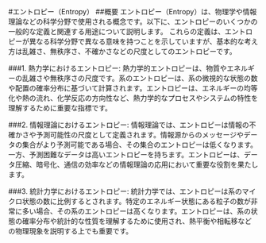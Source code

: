 #エントロピー（Entropy）
##概要
エントロピー（Entropy）は、物理学や情報理論などの科学分野で使用される概念です。以下に、エントロピーのいくつかの一般的な定義と関連する用途について説明します。
これらの定義は、エントロピーが異なる科学分野で異なる意味を持つことを示していますが、基本的な考え方は乱雑さ、無秩序さ、不確かさなどの尺度としてのエントロピーです。

###1. 熱力学におけるエントロピー: 
熱力学的エントロピーは、物質やエネルギーの乱雑さや無秩序さの尺度です。系のエントロピーは、系の微視的な状態の数や配置の確率分布に基づいて計算されます。エントロピーは、エネルギーの均等化や熱の流れ、化学反応の方向性など、熱力学的なプロセスやシステムの特性を理解するために重要な指標です。

###2. 情報理論におけるエントロピー: 
情報理論では、エントロピーは情報の不確かさや予測可能性の尺度として定義されます。情報源からのメッセージやデータの集合がより予測可能である場合、その集合のエントロピーは低くなります。一方、予測困難なデータは高いエントロピーを持ちます。エントロピーは、データ圧縮、暗号化、通信の効率などの情報理論の応用において重要な役割を果たします。

###3.
統計力学におけるエントロピー: 統計力学では、エントロピーは系のマイクロ状態の数に比例するとされます。特定のエネルギー状態にある粒子の数が非常に多い場合、その系のエントロピーは高くなります。エントロピーは、系の状態の確率分布や統計的な性質を理解するために使用され、熱平衡や相転移などの物理現象を説明する上でも重要です。
